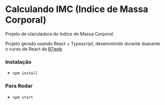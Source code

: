 # Calculando IMC (Indice de Massa Corporal)

Projeto de claculadora do Indice de Massa Corporal.

Projeto gerado usando React + Typescript, desenvolvido durante duarante o curso de React da [B7web](https://b7web.com.br/)

### Instalação
- `npm install`

### Para Rodar
- `npm start`



<img src= "https://media.discordapp.net/attachments/839592433884725298/976174596023799858/IMG-20220517-WA0010.jpg" alt ="" style="margin-top:30;"/>
